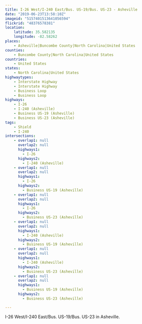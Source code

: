 ```yaml
---
title: I-26 West/I-240 East/Bus. US-19/Bus. US-23 - Asheville
date: "2019-06-23T13:58:10Z"
imageid: "5157401513641056594"
flickrid: "48376578381"
location:
    latitude: 35.582135
    longitude: -82.58262
places:
    - Asheville|Buncombe County|North Carolina|United States
counties:
    - Buncombe County|North Carolina|United States
countries:
    - United States
states:
    - North Carolina|United States
highwaytypes:
    - Interstate Highway
    - Interstate Highway
    - Business Loop
    - Business Loop
highways:
    - I-26
    - I-240 (Asheville)
    - Business US-19 (Asheville)
    - Business US-23 (Asheville)
tags:
    - Shield
    - I-240
intersections:
    - overlap1: null
      overlap2: null
      highways1:
        - I-26
      highways2:
        - I-240 (Asheville)
    - overlap1: null
      overlap2: null
      highways1:
        - I-26
      highways2:
        - Business US-19 (Asheville)
    - overlap1: null
      overlap2: null
      highways1:
        - I-26
      highways2:
        - Business US-23 (Asheville)
    - overlap1: null
      overlap2: null
      highways1:
        - I-240 (Asheville)
      highways2:
        - Business US-19 (Asheville)
    - overlap1: null
      overlap2: null
      highways1:
        - I-240 (Asheville)
      highways2:
        - Business US-23 (Asheville)
    - overlap1: null
      overlap2: null
      highways1:
        - Business US-19 (Asheville)
      highways2:
        - Business US-23 (Asheville)

---
```

I-26 West/I-240 East/Bus. US-19/Bus. US-23 in Asheville.